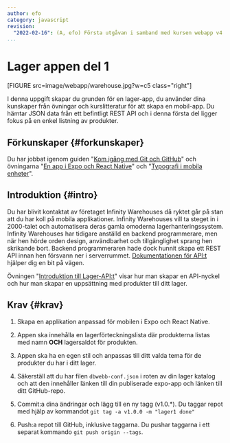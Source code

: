 ```yaml
---
author: efo
category: javascript
revision:
  "2022-02-16": (A, efo) Första utgåvan i samband med kursen webapp v4.
...
```

Lager appen del 1
==================================

[FIGURE src=image/webapp/warehouse.jpg?w=c5 class="right"]

I denna uppgift skapar du grunden för en lager-app, du använder dina kunskaper från övningar och kurslitteratur för att skapa en mobil-app. Du hämtar JSON data från ett befintligt REST API och i denna första del ligger fokus på en enkel listning av produkter.

<!--more-->



Förkunskaper {#forkunskaper}
-----------------------
Du har jobbat igenom guiden "[Kom igång med Git och GitHub](guide/git)" och övningarna "[En app i Expo och React Native](kunskap/en-app-i-expo-och-react-native)" och "[Typografi i mobila enheter](kunskap/typografi-i-mobila-enheter)".



Introduktion {#intro}
-----------------------
Du har blivit kontaktat av företaget Infinity Warehouses då ryktet går på stan att du har koll på mobila applikationer. Infinity Warehouses vill ta steget in i 2000-talet och automatisera deras gamla omoderna lagerhanteringssystem. Infinity Warehouses har tidigare anställd en backend programmerare, men när hen hörde orden design, användbarhet och tillgänglighet sprang hen skrikande bort. Backend programmeraren hade dock hunnit skapa ett REST API innan hen försvann ner i serverrummet. [Dokumentationen för API:t](https://lager.emilfolino.se/v2) hjälper dig en bit på vägen.

Övningen "[Introduktion till Lager-API:t](kunskap/introduktion-till-lager-api)" visar hur man skapar en API-nyckel och hur man skapar en uppsättning med produkter till ditt lager.



Krav {#krav}
-----------------------

1. Skapa en applikation anpassad för mobilen i Expo och React Native.

1. Appen ska innehålla en lagerförteckningslista där produkterna listas med namn **OCH** lagersaldot för produkten.

1. Appen ska ha en egen stil och anpassas till ditt valda tema för de produkter du har i ditt lager.

1. Säkerställ att du har filen `dbwebb-conf.json` i roten av din lager katalog och att den innehåller länken till din publiserade expo-app och länken till ditt GitHub-repo.

1. Commit:a dina ändringar och lägg till en ny tagg (v1.0.*). Du taggar repot med hjälp av kommandot `git tag -a v1.0.0 -m "lager1 done"`

1. Push:a repot till GitHub, inklusive taggarna. Du pushar taggarna i ett separat kommando `git push origin --tags`.
